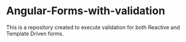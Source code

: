 # Angular-Forms-with-validation
This is a repository created to execute validation for both Reactive and Template Driven forms.
